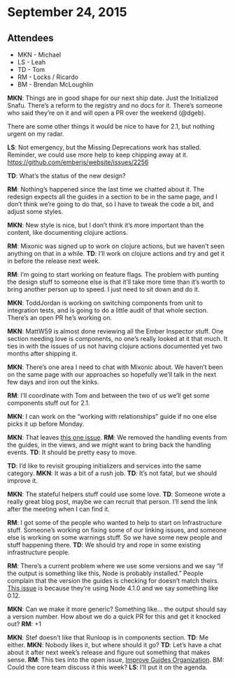 September 24, 2015
==================

Attendees
---------

-   MKN - Michael
-   LS - Leah
-   TD - Tom
-   RM - Locks / Ricardo
-   BM - Brendan McLoughlin

**MKN**: Things are in good shape for our next ship date. Just the Initialized Snafu. There’s a reform to the registry and no docs for it. There’s someone who said they’re on it and will open a PR over the weekend (<span class="citation" data-cites="dgeb">@dgeb</span>).

There are some other things it would be nice to have for 2.1, but nothing urgent on my radar.

**LS**: Not emergency, but the Missing Deprecations work has stalled. Reminder, we could use more help to keep chipping away at it. https://github.com/emberjs/website/issues/2256

**TD**: What’s the status of the new design?

**RM**: Nothing’s happened since the last time we chatted about it. The redesign expects all the guides in a section to be in the same page, and I don’t think we’re going to do that, so I have to tweak the code a bit, and adjust some styles.

**MKN**: New style is nice, but I don’t think it’s more important than the content, like documenting clojure actions.

**RM**: Mixonic was signed up to work on clojure actions, but we haven’t seen anything on that in a while. **TD**: I’ll work on clojure actions and try and get it in before the release next week.

**RM**: I’m going to start working on feature flags. The problem with punting the design stuff to someone else is that it’ll take more time than it’s worth to bring another person up to speed. I just need to sit down and do it.

**MKN**: ToddJordan is working on switching components from unit to integration tests, and is going to do a little audit of that whole section. There’s an open PR he’s working on.

**MKN**: MattW59 is almost done reviewing all the Ember Inspector stuff. One section needing love is components, no one’s really looked at it that much. It ties in with the issues of us not having clojure actions documented yet two months after shipping it.

**MKN**: There’s one area I need to chat with Mixonic about. We haven’t been on the same page with our approaches so hopefully we’ll talk in the next few days and iron out the kinks.

**RM**: I’ll coordinate with Tom and between the two of us we’ll get some components stuff out for 2.1.

**MKN**: I can work on the “working with relationships” guide if no one else picks it up before Monday.

**MKN**: That leaves [this one issue](https://github.com/emberjs/guides/issues/621). **RM**: We removed the handling events from the guides, in the views, and we might want to bring back the handling events. **TD**: It should be pretty easy to move.

**TD**: I’d like to revisit grouping initializers and services into the same category. **MKN**: It was a bit of a rush job. **TD**: It’s not fatal, but we should improve it.

**MKN**: The stateful helpers stuff could use some love. **TD**: Someone wrote a really great blog post, maybe we can recruit that person. I’ll send the link after the meeting when I can find it.

**RM**: I got some of the people who wanted to help to start on Infrastructure stuff. Someone’s working on fixing some of our linking issues, and someone else is working on some warnings stuff. So we have some new people and stuff happening there. **TD**: We should try and rope in some existing infrastructure people.

**RM**: There’s a current problem where we use some versions and we say “if the output is something like this, Node is probably installed.” People complain that the version the guides is checking for doesn’t match theirs. [This issue](https://github.com/emberjs/guides/issues/788) is because they’re using Node 4.1.0 and we say something like 0.12.

**MKN**: Can we make it more generic? Something like… the output should say a version number. How about we do a quick PR for this and get it knocked out? **RM**: +1

**MKN**: Stef doesn’t like that Runloop is in components section. **TD**: Me either. **MKN**: Nobody likes it, but where should it go? **TD**: Let’s have a chat about it after next week’s release and figure out something that makes sense. **RM**: This ties into the open issue, [Improve Guides Organization](https://github.com/emberjs/guides/issues/639). BM: Could the core team discuss it this week? **LS**: I’ll put it on the agenda.
